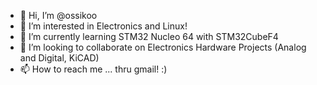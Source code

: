 - 👋 Hi, I’m @ossikoo
- 👀 I’m interested in Electronics and Linux!
- 🌱 I’m currently learning STM32 Nucleo 64 with STM32CubeF4
- 💞️ I’m looking to collaborate on Electronics Hardware Projects (Analog and Digital, KiCAD)
- 📫 How to reach me ... thru gmail! :)

<!---
ossikoo/ossikoo is a ✨ special ✨ repository because its `README.md` (this file) appears on your GitHub profile.
You can click the Preview link to take a look at your changes.
--->
